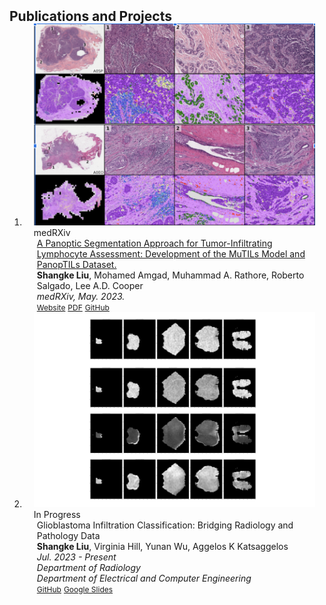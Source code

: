 <h2 id="publications" style="margin: 2px 0px -15px;">Publications and Projects</h2>

<div class="publications">
<ol class="bibliography">

<!-- 
<li>
<div class="pub-row">

  <div class="col-sm-3 abbr" style="position: relative;padding-right: 15px;padding-left: 15px;">
    <img src="assets/img/principalmanifold.png" class="teaser img-fluid z-depth-1">
    <abbr class="badge">arXiv</abbr>
  </div>

  <div class="col-sm-9" style="position: relative;padding-right: 15px;padding-left: 20px;">
    <div class="title"><a href="https://arxiv.org/abs/2306.06534">Principal and Self-Consistent Positive Semi-Defnite Manifolds</a></div>
    <div class="author"><strong>Hanchao Zhang, Thaddeus Tarpey</strong></div>
    <div class="periodical"><em>arXiv <strong>(arXiv)</strong>, Aug. 2023.</em></div>
    <div class="links">
    <a href="assets/files/single.html" class="btn btn-sm z-depth-0" role="button" target="_blank" style="font-size:12px;">Website</a>
      <a href="https://arxiv.org/pdf/2306.06534.pdf" class="btn btn-sm z-depth-0" role="button" target="_blank" style="font-size:12px;">PDF</a>
      <a href="https://github.com/Hanchao-Zhang/Self-Consistency-Clustering" class="btn btn-sm z-depth-0" role="button" target="_blank" style="font-size:12px;">GitHub</a>
      <a href="https://pypi.org/project/KTensors/" class="btn btn-sm z-depth-0" role="button" target="_blank" style="font-size:12px;">Package</a>
      <a href="assets/files/KTensors.bib" class="btn btn-sm z-depth-0" role="button" target="_blank" style="font-size:12px;">BibTeX</a>
      <strong><i style="color:#7b5aa6">arXiv.org</i></strong>
    </div>
  </div>
</div>
</li> -->


<li>
<div class="pub-row">

  <div class="col-sm-3 abbr" style="position: relative;padding-right: 15px;padding-left: 15px;">
    <img src="assets/img/panoptil.png" class="teaser img-fluid z-depth-1">
    <abbr class="badge">medRXiv</abbr>
  </div>

  <div class="col-sm-9" style="position: relative;padding-right: 15px;padding-left: 20px;">
    <div class="title"><a href="https://www.medrxiv.org/content/10.1101/2022.01.08.22268814v3" target="_blank">A Panoptic Segmentation Approach for Tumor-Infiltrating Lymphocyte Assessment: Development of the MuTILs Model and PanopTILs Dataset.</a></div>
    <div class="author"><strong>Shangke Liu</strong>, Mohamed Amgad, Muhammad A. Rathore, Roberto Salgado, Lee A.D. Cooper</div>
    <div class="periodical"><em>medRXiv, May. 2023.</em></div>
    <div class="links">
    <a href="https://sites.google.com/view/panoptils/home" class="btn btn-sm z-depth-0" role="button" target="_blank" style="font-size:12px;">Website</a>
      <a href="https://www.medrxiv.org/content/10.1101/2022.01.08.22268814v3.full.pdf" class="btn btn-sm z-depth-0" role="button" target="_blank" style="font-size:12px;">PDF</a>
      <a href="https://github.com/PathologyDataScience/MuTILs_Panoptic" class="btn btn-sm z-depth-0" role="button" target="_blank" style="font-size:12px;">GitHub</a>
      <!-- <strong><i style="color:#7b5aa6">medRXiv.org</i></strong> -->
    </div>
  </div>
</div>
</li>
  

<li>
<div class="pub-row">

  <div class="col-sm-3 abbr" style="position: relative;padding-right: 15px;padding-left: 15px;">
    <img src="assets/img/glio.png" class="teaser img-fluid z-depth-1">
    <abbr class="badge">In Progress</abbr>
  </div>

  <div class="col-sm-9" style="position: relative;padding-right: 15px;padding-left: 20px;">
    <div class="title"><a>Glioblastoma Infiltration Classification: Bridging Radiology and Pathology Data</a></div>
    <div class="author"><strong>Shangke Liu</strong>, Virginia Hill, Yunan Wu, Aggelos K Katsaggelos</div>
    <div class="periodical"><em>Jul. 2023 - Present</em></div>
    <div class="affiliation"><em>Department of Radiology</em></div>
    <div class="affiliation"><em>Department of Electrical and Computer Engineering</em></div>
    <div class="links">
      <!-- <a href="https://americanhealth.jhu.edu/open-case-studies" class="btn btn-sm z-depth-0" role="button" target="_blank" style="font-size:12px;">Website</a> -->
      <!-- <a href="https://www.opencasestudies.org" class="btn btn-sm z-depth-0" role="button" target="_blank" style="font-size:12px;">Project Page</a> -->
      <a href="https://github.com/liushangke/Glioblastoma-Infillstration-classification" class="btn btn-sm z-depth-0" role="button" target="_blank" style="font-size:12px;">GitHub</a>
      <a href="https://docs.google.com/presentation/d/1zmDSYXtS3N3kIWODGtFwJLZE3GBhh967/edit?usp=drive_web&ouid=114064355795533875436&rtpof=true" class="btn btn-sm z-depth-0" role="button" target="_blank" style="font-size:12px;">Google Slides</a>
    </div>
  </div>
</div>
</li>
  
<br>

</ol>
</div>
